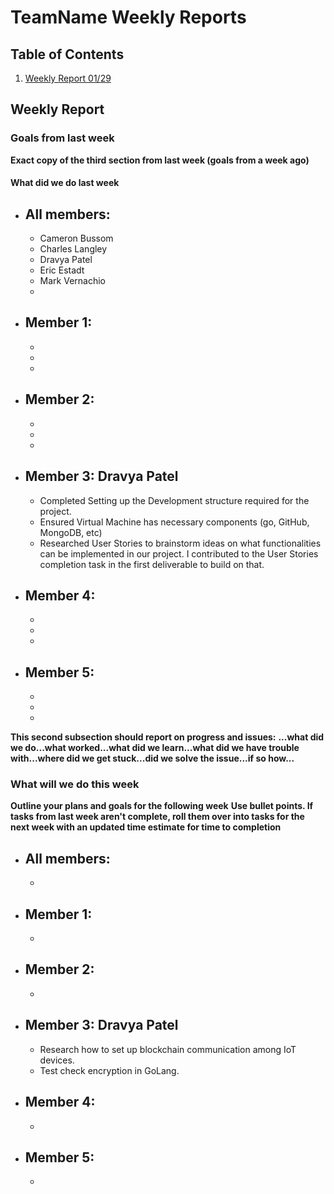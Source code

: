 # TeamName Weekly Reports 

## Table of Contents
1. [Weekly Report 01/29](#weekly-report-mmdd)

## Weekly Report

### Goals from last week

**Exact copy of the third section from last week (goals from a week ago)**

#### What did we do last week

- All members:
	- 
	- Cameron Bussom
	- Charles Langley
	- Dravya Patel
   	- Eric Estadt
   	- Mark Vernachio
   	- 
- Member 1:
	- 
	- 
	- 
	-
- Member 2: 
	- 
	- 
	-
	-
- Member 3: Dravya Patel
	- 
	- Completed Setting up the Development structure required for the project. 
	- Ensured Virtual Machine has necessary components (go, GitHub, MongoDB, etc)
	- Researched User Stories to brainstorm ideas on what functionalities can be implemented in our project. I contributed to the User Stories completion task in the first deliverable to build on that. 
- Member 4:
	- 
	- 
	- 
	-
- Member 5:
	- 
	- 
	- 
	-
**This second subsection should report on progress and issues:**
**...what did we do...what worked...what did we learn...what did we have trouble with...where did we get stuck...did we solve the issue...if so how...**



### What will we do this week

**Outline your plans and goals for the following week**
**Use bullet points. If tasks from last week aren't complete, roll them over into tasks for the next week with an updated time estimate for time to completion**


- All members:
	- 
	- 
- Member 1:
	- 
	- 
- Member 2:
	- 
	- 
- Member 3: Dravya Patel
	- 
	- Research how to set up blockchain communication among IoT devices.
   	- Test check encryption in GoLang. 
- Member 4:
	- 
	- 
- Member 5:
  	-
  	-
